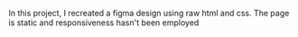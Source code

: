 In this project, I recreated a figma design using raw html and css. The page is static and responsiveness hasn't been employed
